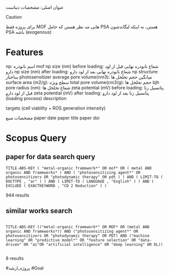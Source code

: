  عنوان اصلی:
 مشخصات دیتاست 

> [!caution]
> برای پروژه فقط MOF هایی مد نظر هستن که حامل PSA هستن، نه اینکه لیگاندشون PSA باشه (exogenous)



# Features

np: اسم نانوذره
mof	np size (nm) before loading: شعاع نانوذره نهایی قبل از لود دارو
np size (nm) after loading:  شعاع نانوذره نهایی بعد از لود دارو
np structure: ساختار
photosensitizer
average pore volume(nm3): میانگین حجم تخلخل ها
surface area (m2/g): سطح ویژه
total pore volume(cm3/g): حجم تخلخل ها
bjh pore radius (nm): شعاع تخلخل ها
zeta potential (mV) before loading: پتانسیل زتا قبل از لود دارو
zeta potential (mV) after loading: پتانسیل زتا بعد از لود دارو
(loading process)
description

targets (cell viability + ROS generation intensity)




مشخصات منبع
paper date
paper title
paper doi



# Scopus Query

## paper for data search query

``` Query
TITLE-ABS-KEY ( "metal-organic framework*" OR mof* OR ( metal AND organic AND frameworks* ) AND ( "photosensitizing agent*" OR photosensitizers OR "photodynamic therapy" OR pdt ) ) AND ( LIMIT-TO ( DOCTYPE , "ar" ) ) AND ( LIMIT-TO ( LANGUAGE , "English" ) ) AND ( EXCLUDE ( EXACTKEYWORD , "CO 2 Reduction" ) )

```

944 results




## similar works search

``` Query

TITLE-ABS-KEY (("metal-organic framework*" OR MOF* OR (metal AND organic AND frameworks*)) AND ("photosensitizing agent*" OR photosensitizers OR "photodynamic therapy" OR PDT) AND ("machine learning" OR "predictive model*" OR "feature selection" OR "data-driven" OR "ai"OR "artificial intelligence" OR "deep learning" OR DL))


```

8 results





 #پروژه_ارشد #Goal